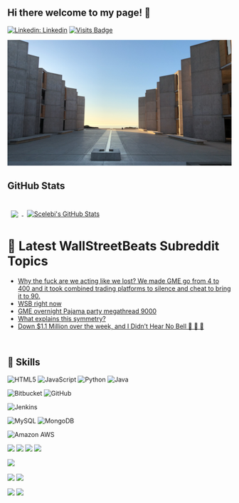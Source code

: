 <br>  

## Hi there welcome to my page! 👋
   
[![Linkedin: Linkedin](https://img.shields.io/badge/-Linkedin-blue?style=flat-square&logo=Linkedin&logoColor=white&link=https://www.linkedin.com/in/serdarcelebi/)](https://www.linkedin.com/in/serdarcelebi/) 
[![Visits Badge](https://badges.pufler.dev/visits/Avangarde2225/Avangarde2225)](https://github.com/Avangarde2225)   
  

![Github Banner](assets/img.JPG)




## GitHub Stats
<br>

<a href="https://github.com/Avangarde2225">
  <img align="center" style="margin:0.5rem" src="https://github-readme-stats.vercel.app/api/top-langs/?username=Avangarde2225&hide=html,css&title_color=ffffff&text_color=c9cacc&icon_color=4AB197&bg_color=1A2B34" />
</a>

<a href="https://github.com/Avangarde2225">
  <img align="center" style="margin:0.5rem" src="https://github-readme-stats.vercel.app/api?username=Avangarde2225&show_icons=true&line_height=27&count_private=true&title_color=ffffff&text_color=c9cacc&icon_color=4AB097&bg_color=1A2B34" alt="Scelebi's GitHub Stats" />
</a>
<br>


 # 📩 Latest WallStreetBeats Subreddit Topics
<!-- BLOG-POST-LIST:START -->
- [Why the fuck are we acting like we lost? We made GME go from 4 to 400 and it took combined trading platforms to silence and cheat to bring it to 90.](https://www.reddit.com/r/wallstreetbets/comments/lb8lwf/why_the_fuck_are_we_acting_like_we_lost_we_made/)
- [WSB right now](https://www.reddit.com/r/wallstreetbets/comments/lb8jtk/wsb_right_now/)
- [GME overnight Pajama party megathread 9000](https://www.reddit.com/r/wallstreetbets/comments/lb7rg4/gme_overnight_pajama_party_megathread_9000/)
- [What explains this symmetry?](https://www.reddit.com/r/wallstreetbets/comments/lb70ix/what_explains_this_symmetry/)
- [Down $1.1 Million over the week, and I Didn’t Hear No Bell 💎 👊 🦍](https://www.reddit.com/r/wallstreetbets/comments/lb6w36/down_11_million_over_the_week_and_i_didnt_hear_no/)
<!-- BLOG-POST-LIST:END -->

<br>

## 💼 Skills
<p>
<img alt="HTML5" src="https://img.shields.io/badge/html5%20-%23E34F26.svg?&style=for-the-badge&logo=html5&logoColor=white"/>
<img alt="JavaScript" src="https://img.shields.io/badge/javascript%20-%23323330.svg?&style=for-the-badge&logo=javascript&logoColor=%23F7DF1E"/>
<img alt="Python" src="https://img.shields.io/badge/python%20-%2314354C.svg?&style=for-the-badge&logo=python&logoColor=white"/>
<img alt="Java" src="https://img.shields.io/badge/java-%23ED8B00.svg?&style=for-the-badge&logo=java&logoColor=white"/>
</p>
<p>
<img alt="Bitbucket" src="https://img.shields.io/badge/bitbucket%20-%230047B3.svg?&style=for-the-badge&logo=bitbucket&logoColor=white"/>
<img alt="GitHub" src="https://img.shields.io/badge/github%20-%23121011.svg?&style=for-the-badge&logo=github&logoColor=white"/>
</p>
<p>
<img alt="Jenkins" src="https://img.shields.io/badge/jenkins%20-%232C5263.svg?&style=for-the-badge&logo=jenkins&logoColor=white"/>
</p>
<p>
<img alt="MySQL" src="https://img.shields.io/badge/mysql-%2300f.svg?&style=for-the-badge&logo=mysql&logoColor=white"/>
<img alt="MongoDB" src ="https://img.shields.io/badge/MongoDB-%234ea94b.svg?&style=for-the-badge&logo=mongodb&logoColor=white"/>
</p>

<p>
<img alt="Amazon AWS" src="https://img.shields.io/badge/Amazon_AWS-232F3E?style=for-the-badge&logo=amazon-aws&logoColor=white"/>
</p>


![](https://img.shields.io/badge/Test-Cypress-informational?style=flat&logo=Cypress&logoColor=white&color=4AB197)
![](https://img.shields.io/badge/Test-Selenium-informational?style=flat&logo=Selenium&logoColor=white&color=4AB197)
![](https://img.shields.io/badge/Test-LoadRunnerDesktop-informational?style=flat&logo=LoadRunnerDesktop&logoColor=white&color=4AB197)
![](https://img.shields.io/badge/Test-LoadRunnerCloud-informational?style=flat&logo=LoadRunnerCloud&logoColor=white&color=4AB197)


![](https://img.shields.io/badge/Tools-Postman-informational?style=flat&logo=Postman&logoColor=white&color=4AB197)

![](https://img.shields.io/badge/Tools-Bitbucket-informational?style=flat&logo=Bitbucket&logoColor=white&color=4AB197)
![](https://img.shields.io/badge/Tools-Github-informational?style=flat&logo=Github&logoColor=white&color=4AB197)

![](https://img.shields.io/badge/Tools-Jira-informational?style=flat&logo=Jira-Software&logoColor=white&color=4AB197)
![](https://img.shields.io/badge/Tools-Rally-informational?style=flat&logo=Rally-Software&logoColor=white&color=4AB197)

<br>


